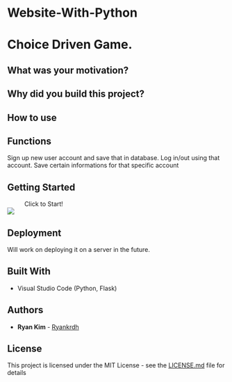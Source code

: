# Website-With-Python

# Choice Driven Game.

## What was your motivation?

## Why did you build this project?

## How to use

## Functions

Sign up new user account and save that in database.
Log in/out using that account.
Save certain informations for that specific account

## Getting Started

&nbsp; &nbsp; &nbsp; &nbsp; &nbsp; Click to Start! <br />
<a href="https://ryankrdh.github.io/Choice-Driven-Game/"><img src="img/startIcon.png"></a>

## Deployment

Will work on deploying it on a server in the future.

## Built With

- Visual Studio Code (Python, Flask)

## Authors

- **Ryan Kim** - [Ryankrdh](https://github.com/ryankrdh)

## License

This project is licensed under the MIT License - see the [LICENSE.md](LICENSE.md) file for details
